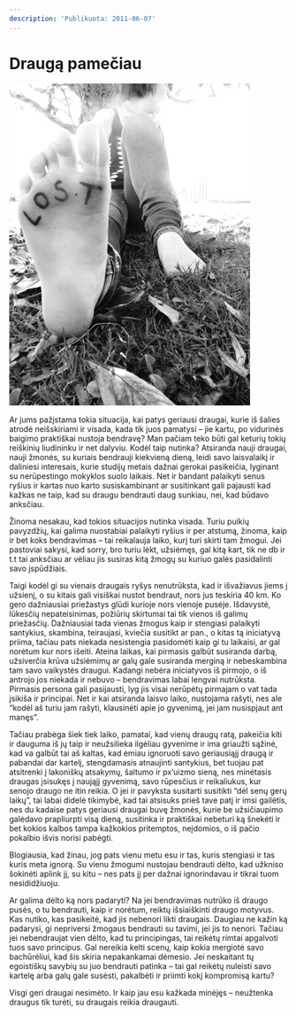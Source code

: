 ```yaml
---
description: 'Publikuota: 2011-06-07'
---
```


# Draugą pamečiau

![](../../.gitbook/assets/lost_in_time__by_shan_xoxo-d3fxrpf_thumb.jpg)

Ar jums pažįstama tokia situacija, kai patys geriausi draugai, kurie iš šalies atrodė neišskiriami ir visada, kada tik juos pamatysi – jie kartu, po vidurinės baigimo praktiškai nustoja bendravę? Man pačiam teko būti gal keturių tokių reiškinių liudininku ir net dalyviu. Kodėl taip nutinka? Atsiranda nauji draugai, nauji žmonės, su kuriais bendrauji kiekvieną dieną, leidi savo laisvalaikį ir daliniesi interesais, kurie studijų metais dažnai gerokai pasikeičia, lyginant su nerūpestingo mokyklos suolo laikais. Net ir bandant palaikyti senus ryšius ir kartas nuo karto susiskambinant ar susitinkant gali pajausti kad kažkas ne taip, kad su draugu bendrauti daug sunkiau, nei, kad būdavo anksčiau.

Žinoma nesakau, kad tokios situacijos nutinka visada. Turiu puikių pavyzdžių, kai galima nuostabiai palaikyti ryšius ir per atstumą, žinoma, kaip ir bet koks bendravimas – tai reikalauja laiko, kurį turi skirti tam žmogui. Jei pastoviai sakysi, kad sorry, bro turiu lėkt, užsiėmęs, gal kitą kart, tik ne db ir t.t tai anksčiau ar vėliau jis susiras kitą žmogų su kuriuo galės pasidalinti savo įspūdžiais.

Taigi kodėl gi su vienais draugais ryšys nenutrūksta, kad ir išvažiavus jiems į užsienį, o su kitais gali visiškai nustot bendraut, nors jus teskiria 40 km. Ko gero dažniausiai priežastys glūdi kurioje nors vienoje pusėje. Išdavystė, lūkesčių nepateisinimas, požiūrių skirtumai tai tik vienos iš galimų priežasčių. Dažniausiai tada vienas žmogus kaip ir stengiasi palaikyti santykius, skambina, teiraujasi, kviečia susitikt ar pan., o kitas tą iniciatyvą priima, tačiau pats niekada nesistengia pasidomėti kaip gi tu laikaisi, ar gal norėtum kur nors išeiti. Ateina laikas, kai pirmasis galbūt susiranda darbą, užsiverčia krūva užsiėmimų ar galų gale susiranda merginą ir nebeskambina tam savo vaikystės draugui. Kadangi nebėra iniciatyvos iš pirmojo, o iš antrojo jos niekada ir nebuvo – bendravimas labai lengvai nutrūksta. Pirmasis persona gali pasijausti, lyg jis visai nerūpėtų pirmajam o vat tada įsikiša ir principai. Net ir kai atsiranda laisvo laiko, nustojama rašyti, nes ale “kodėl aš turiu jam rašyti, klausinėti apie jo gyvenimą, jei jam nusispjaut ant manęs”.

Tačiau prabėga šiek tiek laiko, pamatai, kad vienų draugų ratą, pakeičia kiti ir dauguma iš jų taip ir neužsilieka ilgėliau gyvenime ir ima griaužti sąžinė, kad va galbūt tai aš kaltas, kad ėmiau ignoruoti savo geriausiąjį draugą ir pabandai dar kartelį, stengdamasis atnaujinti santykius, bet tuojau pat atsitrenki į lakoniškų atsakymų, šaltumo ir px’uizmo sieną, nes minėtasis draugas įsisukęs į naująjį gyvenimą, savo rūpesčius ir reikaliukus, kur senojo draugo ne itin reikia. O jei ir pavyksta susitarti susitikti “dėl senų gerų laikų”, tai labai didelė tikimybė, kad tai atsisuks prieš tave patį ir imsi gailėtis, nes du kadaise patys geriausi draugai buvę žmonės, kurie be užsičiaupimo galėdavo prapliurpti visą dieną, susitinka ir praktiškai nebeturi ką šnekėti ir bet kokios kalbos tampa kažkokios pritemptos, neįdomios, o iš pačio pokalbio išvis norisi pabėgti.

Blogiausia, kad žinau, jog pats vienu metu esu ir tas, kuris stengiasi ir tas kuris meta ignorą. Su vienu žmogumi nustojau bendrauti dėlto, kad užkniso šokinėti aplink jį, su kitu – nes pats jį per dažnai ignorindavau ir tikrai tuom nesididžiuoju.

Ar galima dėlto ką nors padaryti? Na jei bendravimas nutrūko iš draugo pusės, o tu bendrauti, kaip ir norėtum, reiktų išsiaiškinti draugo motyvus. Kas nutiko, kas pasikeitė, kad jis nebenori likti draugais. Daugiau ne kažin ką padarysi, gi nepriversi žmogaus bendrauti su tavimi, jei jis to nenori. Tačiau jei nebendraujat vien dėlto, kad tu principingas, tai reikėtų rimtai apgalvoti tuos savo principus. Gal nereikia kelti scenų, kaip kokia mergiotė savo bachūrėliui, kad šis skiria nepakankamai dėmesio. Jei neskaitant tų egoistiškų savybių su juo bendrauti patinka – tai gal reikėtų nuleisti savo kartelę arba galų gale susėsti, pakalbėti ir priimti kokį kompromisą kartu?

Visgi geri draugai nesimėto. Ir kaip jau esu kažkada minėjęs – neužtenka draugus tik turėti, su draugais reikia draugauti.

